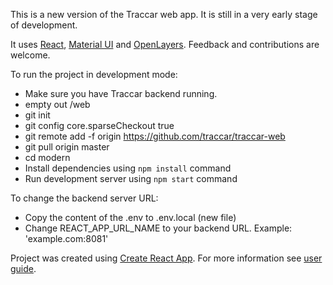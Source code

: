 This is a new version of the Traccar web app. It is still in a very early stage of development.

It uses [React](https://reactjs.org/), [Material UI](https://material-ui.com/) and [OpenLayers](https://openlayers.org/). Feedback and contributions are welcome.

To run the project in development mode:

- Make sure you have Traccar backend running.
- empty out /web
- git init
- git config core.sparseCheckout true
- git remote add -f origin https://github.com/traccar/traccar-web
- git pull origin master
- cd modern
- Install dependencies using `npm install` command
- Run development server using `npm start` command

To change the backend server URL:

- Copy the content of the .env to .env.local (new file)
- Change REACT_APP_URL_NAME to your backend URL. Example: 'example.com:8081'

Project was created using [Create React App](https://github.com/facebook/create-react-app). For more information see [user guide](https://github.com/facebook/create-react-app/blob/master/packages/react-scripts/template/README.md).
